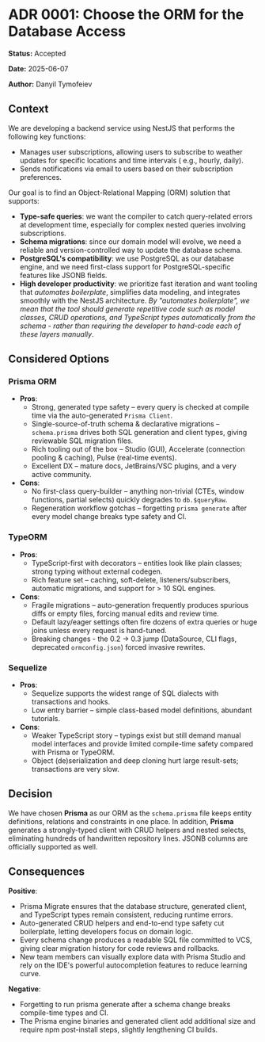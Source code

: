 # ADR 0001: Choose the ORM for the Database Access

**Status:** Accepted

**Date:** 2025-06-07

**Author:** Danyil Tymofeiev

## Context

We are developing a backend service using NestJS that performs the following key functions:

* Manages user subscriptions, allowing users to subscribe to weather updates for specific locations and time intervals (
  e.g., hourly, daily).
* Sends notifications via email to users based on their subscription preferences.

Our goal is to find an Object-Relational Mapping (ORM) solution that supports:

* **Type-safe queries**: we want the compiler to catch query-related errors at development time, especially for complex
  nested queries involving subscriptions.
* **Schema migrations**: since our domain model will evolve, we need a reliable and version-controlled way to update
  the database schema.
* **PostgreSQL's compatibility**: we use PostgreSQL as our database engine, and we need first-class support for
  PostgreSQL-specific features like JSONB fields.
* **High developer productivity**: we prioritize fast iteration and want tooling that _automates boilerplate_,
  simplifies data modeling, and integrates smoothly with the NestJS architecture. _By "automates boilerplate", we mean
  that the tool should generate repetitive code such as model classes, CRUD operations, and TypeScript types
  automatically from the schema - rather than requiring the developer to hand-code each of these layers manually_.

## Considered Options

### Prisma ORM

* **Pros**:
    * Strong, generated type safety – every query is checked at compile time via the auto-generated `Prisma Client`.
    * Single-source-of-truth schema & declarative migrations – `schema.prisma` drives both SQL generation and client
      types, giving reviewable SQL migration files.
    * Rich tooling out of the box – Studio (GUI), Accelerate (connection pooling & caching), Pulse (real-time events).
    * Excellent DX – mature docs, JetBrains/VSC plugins, and a very active community.
* **Cons**:
    * No first-class query-builder – anything non-trivial (CTEs, window functions, partial selects) quickly degrades to
      `db.$queryRaw`.
    * Regeneration workflow gotchas – forgetting `prisma generate` after every model change breaks type safety and CI.

### TypeORM

* **Pros**:
    * TypeScript-first with decorators – entities look like plain classes; strong typing without external codegen.
    * Rich feature set – caching, soft-delete, listeners/subscribers, automatic migrations, and support for > 10 SQL
      engines.
* **Cons**:
    * Fragile migrations – auto-generation frequently produces spurious diffs or empty files, forcing manual edits and
      review time.
    * Default lazy/eager settings often fire dozens of extra queries or huge joins unless every request is hand-tuned.
    * Breaking changes - the 0.2 -> 0.3 jump (DataSource, CLI flags, deprecated `ormconfig.json`) forced invasive
      rewrites.

### Sequelize

* **Pros**:
    * Sequelize supports the widest range of SQL dialects with transactions and hooks.
    * Low entry barrier – simple class-based model definitions, abundant tutorials.
* **Cons**:
    * Weaker TypeScript story – typings exist but still demand manual model interfaces and provide limited compile-time
      safety compared with Prisma or TypeORM.
    * Object (de)serialization and deep cloning hurt large result-sets; transactions are very slow.

## Decision

We have chosen **Prisma** as our ORM as the `schema.prisma` file keeps entity definitions, relations and constraints in
one place. In addition, **Prisma** generates a strongly-typed client with CRUD helpers and nested selects, eliminating
hundreds of handwritten repository lines. JSONB columns are officially supported as well.

## Consequences

**Positive**:

* Prisma Migrate ensures that the database structure, generated client, and TypeScript types remain consistent, reducing
  runtime errors.
* Auto-generated CRUD helpers and end-to-end type safety cut boilerplate, letting developers focus on domain logic.
* Every schema change produces a readable SQL file committed to VCS, giving clear migration history for code reviews and
  rollbacks.
* New team members can visually explore data with Prisma Studio and rely on the IDE's powerful autocompletion features
  to reduce learning curve.

**Negative**:

* Forgetting to run prisma generate after a schema change breaks compile-time types and CI.
* The Prisma engine binaries and generated client add additional size and require npm post-install steps, slightly
  lengthening CI builds.